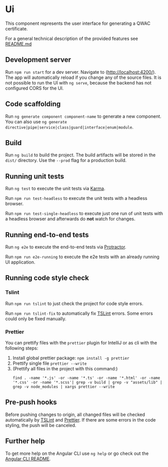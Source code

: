 # Ui

This component represents the user interface for generating a QWAC certificate.

For a general technical description of the provided features see [README.md](../README.md)

## Development server

Run `npm run start` for a dev server. Navigate to (<http://localhost:4200/>). The app will automatically reload if you change any of the source files. It is not possible to run the UI with `ng serve`, because the backend has not configured CORS for the UI.

## Code scaffolding

Run `ng generate component component-name` to generate a new component. You can also use `ng generate directive|pipe|service|class|guard|interface|enum|module`.

## Build

Run `ng build` to build the project. The build artifacts will be stored in the `dist/` directory. Use the `--prod` flag for a production build.

## Running unit tests

Run `ng test` to execute the unit tests via [Karma](https://karma-runner.github.io).

Run `npm run test-headless` to execute the unit tests with a headless browser.

Run `npm run test-single-headless` to execute just one run of unit tests with a headless browser and afterwards do **not** watch for changes.

## Running end-to-end tests

Run `ng e2e` to execute the end-to-end tests via [Protractor](http://www.protractortest.org/).

Run `npm run e2e-running` to execute the e2e tests with an already running UI application.

## Running code style check

### Tslint

Run `npm run tslint` to just check the project for code style errors.

Run `npm run tslint-fix` to automatically fix [TSLint](https://github.com/palantir/tslint) errors. Some errors could only be fixed manually.

### Prettier

You can prettify files with the `prettier` plugin for IntelliJ or as cli with the following steps:
  1. Install global prettier package: `npm install -g prettier`
  2. Prettify single file `prettier --write`
  3. (Prettify all files in the project with this command:)
      ``` 
      find . -name '*.js' -or -name '*.ts' -or -name '*.html' -or -name '*.css' -or -name '*.scss'| grep -v build | grep -v "assets/lib" | grep -v node_modules | xargs prettier --write
      ```

## Pre-push hooks
Before pushing changes to origin, all changed files will be checked automatically by [TSLint](https://github.com/palantir/tslint) and [Prettier](https://prettier.io/). If there are some errors in the code styling, the push will be canceled. 

## Further help

To get more help on the Angular CLI use `ng help` or go check out the [Angular CLI README](https://github.com/angular/angular-cli/blob/master/README.md).
